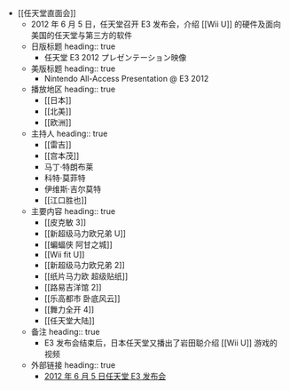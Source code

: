 - [[任天堂直面会]]
	- 2012 年 6 月 5 日，任天堂召开 E3 发布会，介绍 [[Wii U]] 的硬件及面向美国的任天堂与第三方的软件
	- 日版标题
	  heading:: true
		- 任天堂 E3 2012 プレゼンテーション映像
	- 美版标题
	  heading:: true
		- Nintendo All-Access Presentation @ E3 2012
	- 播放地区
	  heading:: true
		- [[日本]]
		- [[北美]]
		- [[欧洲]]
	- 主持人
	  heading:: true
		- [[雷吉]]
		- [[宫本茂]]
		- 马丁·特朗布莱
		- 科特·莫菲特
		- 伊维斯·吉尔莫特
		- [[江口胜也]]
	- 主要内容
	  heading:: true
		- [[皮克敏 3]]
		- [[新超级马力欧兄弟 U]]
		- [[蝙蝠侠 阿甘之城]]
		- [[Wii fit U]]
		- [[新超级马力欧兄弟 2]]
		- [[纸片马力欧 超级贴纸]]
		- [[路易吉洋馆 2]]
		- [[乐高都市 卧底风云]]
		- [[舞力全开 4]]
		- [[任天堂大陆]]
	- 备注
	  heading:: true
		- E3 发布会结束后，日本任天堂又播出了岩田聪介绍 [[Wii U]] 游戏的视频
	- 外部链接
	  heading:: true
		- [2012 年 6 月 5 日任天堂 E3 发布会](https://www.bilibili.com/video/BV1SJ411d7h8/)
